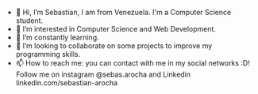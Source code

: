 - 👋 Hi, I’m Sebastian, I am from Venezuela. I'm a Computer Science student.
- 👀 I’m interested in Computer Science and Web Development.
- 🌱 I’m constantly learning.
- 💞️ I’m looking to collaborate on some projects to improve my programming skills. 
- 📫 How to reach me: you can contact with me in my social networks :D! Follow me on instagram @sebas.arocha and Linkedin linkedin.com/sebastian-arocha

<!---
arochaking/arochaking is a ✨ special ✨ repository because its `README.md` (this file) appears on your GitHub profile.
You can click the Preview link to take a look at your changes.
--->
